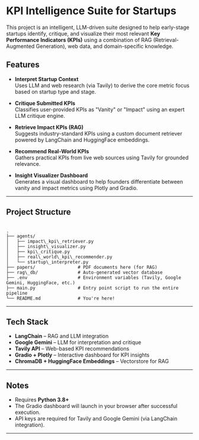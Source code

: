 # KPI Intelligence Suite for Startups 

This project is an intelligent, LLM-driven suite designed to help early-stage startups identify, critique, and visualize their most relevant **Key Performance Indicators (KPIs)** using a combination of RAG (Retrieval-Augmented Generation), web data, and domain-specific knowledge.

## Features

- **Interpret Startup Context**  
  Uses LLM and web research (via Tavily) to derive the core metric focus based on startup type and stage.

- **Critique Submitted KPIs**  
  Classifies user-provided KPIs as "Vanity" or "Impact" using an expert LLM critique engine.

- **Retrieve Impact KPIs (RAG)**  
  Suggests industry-standard KPIs using a custom document retriever powered by LangChain and HuggingFace embeddings.

- **Recommend Real-World KPIs**  
  Gathers practical KPIs from live web sources using Tavily for grounded relevance.

- **Insight Visualizer Dashboard**  
  Generates a visual dashboard to help founders differentiate between vanity and impact metrics using Plotly and Gradio.

---

## Project Structure

```

.
├── agents/
│   ├── impact\_kpi\_retriever.py
│   ├── insight\_visualizer.py
│   ├── kpi\_critique.py
│   ├── real\_world\_kpi\_recommender.py
│   └── startup\_interpreter.py
├── papers/                # PDF documents here (for RAG)
├── rag\_db/               # Auto-generated vector database
├── .env                   # Environment variables (Tavily, Google Gemini, HuggingFace, etc.)
├── main.py                # Entry point script to run the entire pipeline
└── README.md              # You're here!

````

---

## Tech Stack

- **LangChain** – RAG and LLM integration
- **Google Gemini** – LLM for interpretation and critique
- **Tavily API** – Web-based KPI recommendations
- **Gradio + Plotly** – Interactive dashboard for KPI insights
- **ChromaDB + HuggingFace Embeddings** – Vectorstore for RAG

---

## Notes

* Requires **Python 3.8+**
* The Gradio dashboard will launch in your browser after successful execution.
* API keys are required for Tavily and Google Gemini (via LangChain integration).

---